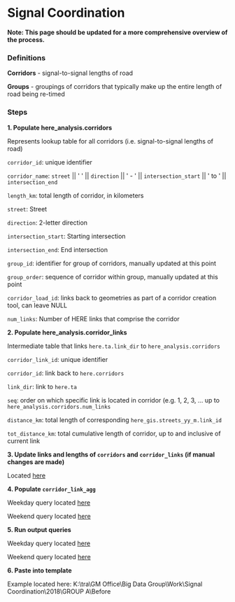 # Signal Coordination

**Note: This page should be updated for a more comprehensive overview of the process.**

### Definitions

**Corridors** - signal-to-signal lengths of road

**Groups** - groupings of corridors that typically make up the entire length of road being re-timed

### Steps

**1. Populate here_analysis.corridors**

Represents lookup table for all corridors (i.e. signal-to-signal lengths of road)

`corridor_id`: unique identifier

`corridor_name`: `street` || ' ' || `direction` || ' - ' || `intersection_start` || ' to ' || `intersection_end`

`length_km`: total length of corridor, in kilometers

`street`: Street

`direction`: 2-letter direction

`intersection_start`: Starting intersection

`intersection_end`: End intersection

`group_id`: identifier for group of corridors, manually updated at this point

`group_order`: sequence of corridor within group, manually updated at this point

`corridor_load_id`: links back to geometries as part of a corridor creation tool, can leave NULL

`num_links`: Number of HERE links that comprise the corridor


**2. Populate here_analysis.corridor_links**

Intermediate table that links `here.ta.link_dir` to `here_analysis.corridors`

`corridor_link_id`: unique identifier

`corridor_id`: link back to `here.corridors`

`link_dir`: link to `here.ta`

`seq`: order on which specific link is located in corridor (e.g. 1, 2, 3, ... up to `here_analysis.corridors.num_links`

`distance_km`: total length of corresponding `here_gis.streets_yy_m.link_id`

`tot_distance_km`: total cumulative length of corridor, up to and inclusive of current link

**3. Update links and lengths of `corridors` and `corridor_links` (if manual changes are made)**

Located [here](_sql/update_table/update-table-corridor_links-links_and_lengths.sql)

**4. Populate `corridor_link_agg`**

Weekday query located [here](_sql/load_table/load-table-corridor_link_agg.sql)

Weekend query located [here](_sql/load_table/load-table-corridor_link_agg_wkend.sql)

**5. Run output queries**

Weekday query located [here](_sql/report_query/qry-signal_coord_ext.sql)

Weekend query located [here](_sql/report_query/qry-signal_coord_ext_wkend.sql)

**6. Paste into template**

Example located here: K:\tra\GM Office\Big Data Group\Work\Signal Coordination\2018\GROUP A\Before
